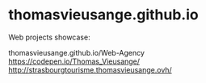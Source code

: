 # thomasvieusange.github.io

Web projects showcase:

thomasvieusange.github.io/Web-Agency
https://codepen.io/Thomas_Vieusange/
http://strasbourgtourisme.thomasvieusange.ovh/
